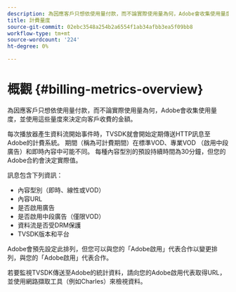 ```yaml
---
description: 為因應客戶只想依使用量付款，而不論實際使用量為何，Adobe會收集使用量度，並使用這些量度來決定向客戶收費的金額。
title: 計費量度
source-git-commit: 02ebc3548a254b2a6554f1ab34afbb3ea5f09bb8
workflow-type: tm+mt
source-wordcount: '224'
ht-degree: 0%

---
```


# 概觀 {#billing-metrics-overview}

為因應客戶只想依使用量付款，而不論實際使用量為何，Adobe會收集使用量度，並使用這些量度來決定向客戶收費的金額。

每次播放器產生資料流開始事件時，TVSDK就會開始定期傳送HTTP訊息至Adobe的計費系統。 期間（稱為可計費期間）在標準VOD、專業VOD （啟用中段廣告）和即時內容中可能不同。 每種內容型別的預設持續時間為30分鐘，但您的Adobe合約會決定實際值。

訊息包含下列資訊：

* 內容型別（即時、線性或VOD）
* 內容URL
* 是否啟用廣告
* 是否啟用中段廣告（僅限VOD）
* 資料流是否受DRM保護
* TVSDK版本和平台

Adobe會預先設定此排列，但您可以與您的「Adobe啟用」代表合作以變更排列，與您的「Adobe啟用」代表合作。

若要監視TVSDK傳送至Adobe的統計資料，請向您的Adobe啟用代表取得URL，並使用網路擷取工具（例如Charles）來檢視資料。

